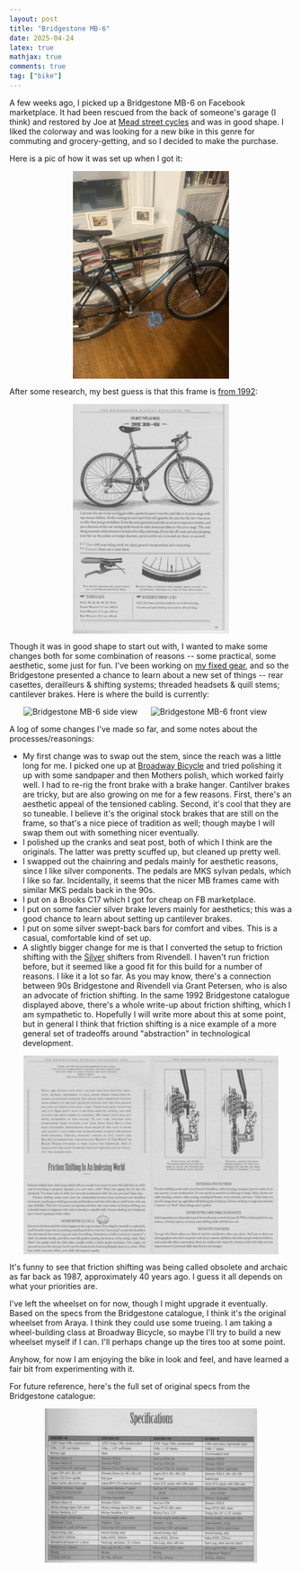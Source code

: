 ```yaml
---
layout: post
title: "Bridgestone MB-6"
date: 2025-04-24
latex: true
mathjax: true
comments: true
tag: ["bike"]
---
```


A few weeks ago, I picked up a Bridgestone MB-6 on Facebook marketplace. It had been rescued from the back of someone's garage (I think) and restored by Joe at [Mead street cycles](https://www.instagram.com/mead.st.cycles/) and was in good shape. I liked the colorway and was looking for a new bike in this genre for commuting and grocery-getting, and so I decided to make the purchase. 

Here is a pic of how it was set up when I got it: 

<div>
  <img src="/figs/2025-04-24-bridgestone-mb6/mb6pre.jpg" alt="mb6pre" style="display: block; margin-left: auto; margin-right: auto; max-width: 55%;">
</div>

After some research, my best guess is that this frame is [from 1992](https://www.sheldonbrown.com/bridgestone/1992/1992.pdf): 

<div>
  <img src="/figs/2025-04-24-bridgestone-mb6/mb6-catalogue.png" alt="mb6cat" style="display: block; margin-left: auto; margin-right: auto; max-width: 55%;">
</div>


Though it was in good shape to start out with, I wanted to make some changes both for some combination of reasons -- some practical, some aesthetic, some just for fun. I've been working on [my fixed gear](https://jeffreyfossett.com/2024/04/29/bike-build.html), and so the Bridgestone presented a chance to learn about a new set of things -- rear casettes, derailleurs & shifting systems; threaded headsets & quill stems; cantilever brakes. Here is where the build is currently: 

<div style="display: flex; justify-content: center;">
  <img src="/figs/2025-04-24-bridgestone-mb6/mb6.jpg" alt="Bridgestone MB-6 side view"  style="width: 45%; max-width: 45%" >
  <img src="/figs/2025-04-24-bridgestone-mb6/mb6front.jpg" alt="Bridgestone MB-6 front view" style="width: 45%; max-width: 45%">
</div>

A log of some changes I've made so far, and some notes about the processes/reasonings: 

* My first change was to swap out the stem, since the reach was a little long for me. I picked one up at [Broadway Bicycle](https://broadwaybicycleschool.com/) and tried polishing it up with some sandpaper and then Mothers polish, which worked fairly well. I had to re-rig the front brake with a brake hanger. Cantilver brakes are tricky, but are also growing on me for a few reasons. First, there's an aesthetic appeal of the tensioned cabling. Second, it's cool that they are so tuneable. I believe it's the original stock brakes that are still on the frame, so that's a nice piece of tradition as well; though maybe I will swap them out with something nicer eventually. 
* I polished up the cranks and seat post, both of which I think are the originals. The latter was pretty scuffed up, but cleaned up pretty well. 
* I swapped out the chainring and pedals mainly for aesthetic reasons, since I like silver components. The pedals are MKS sylvan pedals, which I like so far. Incidentally, it seems that the nicer MB frames came with similar MKS pedals back in the 90s. 
* I put on a Brooks C17 which I got for cheap on FB marketplace. 
* I put on some fancier silver brake levers mainly for aesthetics; this was a good chance to learn about setting up cantilever brakes. 
* I put on some silver swept-back bars for comfort and vibes. This is a casual, comfortable kind of set up.
* A slightly bigger change for me is that I converted the setup to friction shifting with the [Silver](https://www.rivbike.com/products/kjalgjoihjga44451?srsltid=AfmBOoroCnd-F-E7k_GPKOkp3abwhqYKsl0cudGH9nvPBVPMqEnJnPui) shifters from Rivendell. I haven't run friction before, but it seemed like a good fit for this build for a number of reasons. I like it a lot so far. As you may know, there's a connection between 90s Bridgestone and Rivendell via Grant Petersen, who is also an advocate of friction shifting. In the same 1992 Bridgestone catalogue displayed above, there's a whole write-up about friction shifting, which I am sympathetic to. Hopefully I will write more about this at some point, but in general I think that friction shifting is a nice example of a more general set of tradeoffs around "abstraction" in technological development. 

<div style="display: flex; justify-content: center;">
  <img src="/figs/2025-04-24-bridgestone-mb6/friction-catalogue-1.png" alt="Bridgestone MB-6 side view"  style="width: 45%; max-width: 45%" >
  <img src="/figs/2025-04-24-bridgestone-mb6/friction-catalogue-2.png" alt="Bridgestone MB-6 front view" style="width: 55%; max-width: 45%">
</div>

It's funny to see that friction shifting was being called obsolete and archaic as far back as 1987, approximately 40 years ago. I guess it all depends on what your priorities are.

I've left the wheelset on for now, though I might upgrade it eventually. Based on the specs from the Bridgestone catalogue, I think it's the original wheelset from Araya. I think they could use some trueing. I am taking a wheel-building class at Broadway Bicycle, so maybe I'll try to build a new wheelset myself if I can. I'll perhaps change up the tires too at some point. 

Anyhow, for now I am enjoying the bike in look and feel, and have learned a fair bit from experimenting with it.

For future reference, here's the full set of original specs from the Bridgestone catalogue: 

<div>
  <img src="/figs/2025-04-24-bridgestone-mb6/mb6-specs.png" alt="mb6specs" style="display: block; margin-left: auto; margin-right: auto; max-width: 75%;">
</div>
